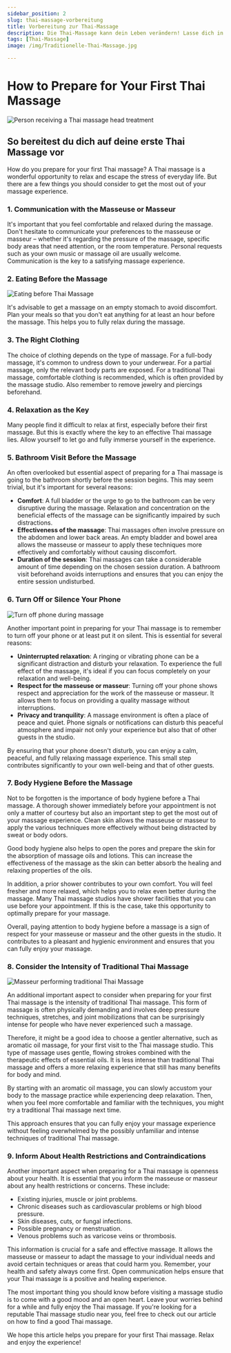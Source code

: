 ```yaml
---
sidebar_position: 2
slug: thai-massage-vorbereitung
title: Vorbereitung zur Thai-Massage
description: Die Thai-Massage kann dein Leben verändern! Lasse dich in eine Welt der Tiefenentspannung eintauchen.
tags: [Thai-Massage]
image: /img/Traditionelle-Thai-Massage.jpg

---
```


# How to Prepare for Your First Thai Massage

![Person receiving a Thai massage head treatment](https://sjc.microlink.io/3Sp28qHzCt6H6TPn4qVRinnf_p91ToR5Mal85CER0_pAXUq02RB9sYuzRhu5LBCOcsFQ5WHEVM4hXVmEZLL4Aw.jpeg)

## So bereitest du dich auf deine erste Thai Massage vor

How do you prepare for your first Thai massage? A Thai massage is a wonderful opportunity to relax and escape the stress of everyday life. But there are a few things you should consider to get the most out of your massage experience.

### 1. Communication with the Masseuse or Masseur

It's important that you feel comfortable and relaxed during the massage. Don't hesitate to communicate your preferences to the masseuse or masseur – whether it's regarding the pressure of the massage, specific body areas that need attention, or the room temperature. Personal requests such as your own music or massage oil are usually welcome. Communication is the key to a satisfying massage experience.

### 2. Eating Before the Massage

![Eating before Thai Massage](https://sjc.microlink.io/3Sp28qHzCt6H6TPn4qVRinnf_p91ToR5Mal85CER0_pAXUq02RB9sYuzRhu5LBCOcsFQ5WHEVM4hXVmEZLL4Aw.jpeg)

It's advisable to get a massage on an empty stomach to avoid discomfort. Plan your meals so that you don't eat anything for at least an hour before the massage. This helps you to fully relax during the massage.

### 3. The Right Clothing

The choice of clothing depends on the type of massage. For a full-body massage, it's common to undress down to your underwear. For a partial massage, only the relevant body parts are exposed. For a traditional Thai massage, comfortable clothing is recommended, which is often provided by the massage studio. Also remember to remove jewelry and piercings beforehand.

### 4. Relaxation as the Key

Many people find it difficult to relax at first, especially before their first massage. But this is exactly where the key to an effective Thai massage lies. Allow yourself to let go and fully immerse yourself in the experience.

### 5. Bathroom Visit Before the Massage

An often overlooked but essential aspect of preparing for a Thai massage is going to the bathroom shortly before the session begins. This may seem trivial, but it's important for several reasons:

- **Comfort**: A full bladder or the urge to go to the bathroom can be very disruptive during the massage. Relaxation and concentration on the beneficial effects of the massage can be significantly impaired by such distractions.
- **Effectiveness of the massage**: Thai massages often involve pressure on the abdomen and lower back areas. An empty bladder and bowel area allows the masseuse or masseur to apply these techniques more effectively and comfortably without causing discomfort.
- **Duration of the session**: Thai massages can take a considerable amount of time depending on the chosen session duration. A bathroom visit beforehand avoids interruptions and ensures that you can enjoy the entire session undisturbed.

### 6. Turn Off or Silence Your Phone

![Turn off phone during massage](https://sjc.microlink.io/3Sp28qHzCt6H6TPn4qVRinnf_p91ToR5Mal85CER0_pAXUq02RB9sYuzRhu5LBCOcsFQ5WHEVM4hXVmEZLL4Aw.jpeg)

Another important point in preparing for your Thai massage is to remember to turn off your phone or at least put it on silent. This is essential for several reasons:

- **Uninterrupted relaxation**: A ringing or vibrating phone can be a significant distraction and disturb your relaxation. To experience the full effect of the massage, it's ideal if you can focus completely on your relaxation and well-being.
- **Respect for the masseuse or masseur**: Turning off your phone shows respect and appreciation for the work of the masseuse or masseur. It allows them to focus on providing a quality massage without interruptions.
- **Privacy and tranquility**: A massage environment is often a place of peace and quiet. Phone signals or notifications can disturb this peaceful atmosphere and impair not only your experience but also that of other guests in the studio.

By ensuring that your phone doesn't disturb, you can enjoy a calm, peaceful, and fully relaxing massage experience. This small step contributes significantly to your own well-being and that of other guests.

### 7. Body Hygiene Before the Massage

Not to be forgotten is the importance of body hygiene before a Thai massage. A thorough shower immediately before your appointment is not only a matter of courtesy but also an important step to get the most out of your massage experience. Clean skin allows the masseuse or masseur to apply the various techniques more effectively without being distracted by sweat or body odors.

Good body hygiene also helps to open the pores and prepare the skin for the absorption of massage oils and lotions. This can increase the effectiveness of the massage as the skin can better absorb the healing and relaxing properties of the oils.

In addition, a prior shower contributes to your own comfort. You will feel fresher and more relaxed, which helps you to relax even better during the massage. Many Thai massage studios have shower facilities that you can use before your appointment. If this is the case, take this opportunity to optimally prepare for your massage.

Overall, paying attention to body hygiene before a massage is a sign of respect for your masseuse or masseur and the other guests in the studio. It contributes to a pleasant and hygienic environment and ensures that you can fully enjoy your massage.

### 8. Consider the Intensity of Traditional Thai Massage

![Masseur performing traditional Thai Massage](https://sjc.microlink.io/3Sp28qHzCt6H6TPn4qVRinnf_p91ToR5Mal85CER0_pAXUq02RB9sYuzRhu5LBCOcsFQ5WHEVM4hXVmEZLL4Aw.jpeg)

An additional important aspect to consider when preparing for your first Thai massage is the intensity of traditional Thai massage. This form of massage is often physically demanding and involves deep pressure techniques, stretches, and joint mobilizations that can be surprisingly intense for people who have never experienced such a massage.

Therefore, it might be a good idea to choose a gentler alternative, such as aromatic oil massage, for your first visit to the Thai massage studio. This type of massage uses gentle, flowing strokes combined with the therapeutic effects of essential oils. It is less intense than traditional Thai massage and offers a more relaxing experience that still has many benefits for body and mind.

By starting with an aromatic oil massage, you can slowly accustom your body to the massage practice while experiencing deep relaxation. Then, when you feel more comfortable and familiar with the techniques, you might try a traditional Thai massage next time.

This approach ensures that you can fully enjoy your massage experience without feeling overwhelmed by the possibly unfamiliar and intense techniques of traditional Thai massage.

### 9. Inform About Health Restrictions and Contraindications

Another important aspect when preparing for a Thai massage is openness about your health. It is essential that you inform the masseuse or masseur about any health restrictions or concerns. These include:

- Existing injuries, muscle or joint problems.
- Chronic diseases such as cardiovascular problems or high blood pressure.
- Skin diseases, cuts, or fungal infections.
- Possible pregnancy or menstruation.
- Venous problems such as varicose veins or thrombosis.

This information is crucial for a safe and effective massage. It allows the masseuse or masseur to adapt the massage to your individual needs and avoid certain techniques or areas that could harm you. Remember, your health and safety always come first. Open communication helps ensure that your Thai massage is a positive and healing experience.

The most important thing you should know before visiting a massage studio is to come with a good mood and an open heart. Leave your worries behind for a while and fully enjoy the Thai massage. If you're looking for a reputable Thai massage studio near you, feel free to check out our article on how to find a good Thai massage.

We hope this article helps you prepare for your first Thai massage. Relax and enjoy the experience!
